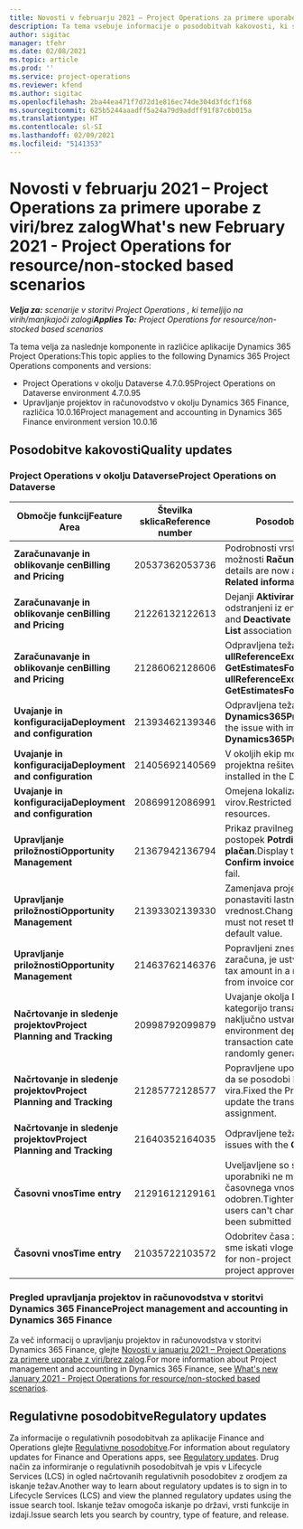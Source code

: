 ```yaml
---
title: Novosti v februarju 2021 – Project Operations za primere uporabe z viri/brez zalog
description: Ta tema vsebuje informacije o posodobitvah kakovosti, ki so na voljo v februarski izdaji (2021) aplikacije Project Operations za primere uporabe z viri/brez zalog.
author: sigitac
manager: tfehr
ms.date: 02/08/2021
ms.topic: article
ms.prod: ''
ms.service: project-operations
ms.reviewer: kfend
ms.author: sigitac
ms.openlocfilehash: 2ba44ea471f7d72d1e816ec74de304d3fdcf1f68
ms.sourcegitcommit: 625b5244aaadff5a24a79d9addff91f87c6b015a
ms.translationtype: HT
ms.contentlocale: sl-SI
ms.lasthandoff: 02/09/2021
ms.locfileid: "5141353"
---
```

# <a name="whats-new-february-2021---project-operations-for-resourcenon-stocked-based-scenarios"></a><span data-ttu-id="21f67-103">Novosti v februarju 2021 – Project Operations za primere uporabe z viri/brez zalog</span><span class="sxs-lookup"><span data-stu-id="21f67-103">What's new February 2021 - Project Operations for resource/non-stocked based scenarios</span></span>

<span data-ttu-id="21f67-104">_**Velja za:** scenarije v storitvi Project Operations , ki temeljijo na virih/manjkajoči zalogi_</span><span class="sxs-lookup"><span data-stu-id="21f67-104">_**Applies To:** Project Operations for resource/non-stocked based scenarios_</span></span>

<span data-ttu-id="21f67-105">Ta tema velja za naslednje komponente in različice aplikacije Dynamics 365 Project Operations:</span><span class="sxs-lookup"><span data-stu-id="21f67-105">This topic applies to the following Dynamics 365 Project Operations components and versions:</span></span>

- <span data-ttu-id="21f67-106">Project Operations v okolju Dataverse 4.7.0.95</span><span class="sxs-lookup"><span data-stu-id="21f67-106">Project Operations on Dataverse environment 4.7.0.95</span></span>
- <span data-ttu-id="21f67-107">Upravljanje projektov in računovodstvo v okolju Dynamics 365 Finance, različica 10.0.16</span><span class="sxs-lookup"><span data-stu-id="21f67-107">Project management and accounting in Dynamics 365 Finance environment version 10.0.16</span></span> 

## <a name="quality-updates"></a><span data-ttu-id="21f67-108">Posodobitve kakovosti</span><span class="sxs-lookup"><span data-stu-id="21f67-108">Quality updates</span></span>

### <a name="project-operations-on-dataverse"></a><span data-ttu-id="21f67-109">Project Operations v okolju Dataverse</span><span class="sxs-lookup"><span data-stu-id="21f67-109">Project Operations on Dataverse</span></span>

| <span data-ttu-id="21f67-110">**Območje funkcij**</span><span class="sxs-lookup"><span data-stu-id="21f67-110">**Feature Area**</span></span> | <span data-ttu-id="21f67-111">**Številka sklica**</span><span class="sxs-lookup"><span data-stu-id="21f67-111">**Reference number**</span></span> | <span data-ttu-id="21f67-112">**Posodobitev kakovosti**</span><span class="sxs-lookup"><span data-stu-id="21f67-112">**Quality update**</span></span> |
| --- | --- | --- |
| <span data-ttu-id="21f67-113">**Zaračunavanje in oblikovanje cen**</span><span class="sxs-lookup"><span data-stu-id="21f67-113">**Billing and Pricing**</span></span> | <span data-ttu-id="21f67-114">2053736</span><span class="sxs-lookup"><span data-stu-id="21f67-114">2053736</span></span> | <span data-ttu-id="21f67-115">Podrobnosti vrstice računa so zdaj dostopne prek možnosti **Račun** > **Sorodne informacije**.</span><span class="sxs-lookup"><span data-stu-id="21f67-115">Invoice line details are now accessible by going to **Invoice** > **Related information**.</span></span> |
| <span data-ttu-id="21f67-116">**Zaračunavanje in oblikovanje cen**</span><span class="sxs-lookup"><span data-stu-id="21f67-116">**Billing and Pricing**</span></span> | <span data-ttu-id="21f67-117">2122613</span><span class="sxs-lookup"><span data-stu-id="21f67-117">2122613</span></span> | <span data-ttu-id="21f67-118">Dejanji **Aktiviranje** in **Deaktiviranje** sta bili odstranjeni iz entitet povezav **Cenik**.</span><span class="sxs-lookup"><span data-stu-id="21f67-118">The **Activate** and **Deactivate** actions were removed from the **Price List** association entities.</span></span> |
| <span data-ttu-id="21f67-119">**Zaračunavanje in oblikovanje cen**</span><span class="sxs-lookup"><span data-stu-id="21f67-119">**Billing and Pricing**</span></span> | <span data-ttu-id="21f67-120">2128606</span><span class="sxs-lookup"><span data-stu-id="21f67-120">2128606</span></span> | <span data-ttu-id="21f67-121">Odpravljena težava z možnostjo **ullReferenceException** v vtičniku **GetEstimatesForProject**.</span><span class="sxs-lookup"><span data-stu-id="21f67-121">Resolved the issue with **ullReferenceException** in the **GetEstimatesForProject** plug-in.</span></span> |
| <span data-ttu-id="21f67-122">**Uvajanje in konfiguracija**</span><span class="sxs-lookup"><span data-stu-id="21f67-122">**Deployment and configuration**</span></span> | <span data-ttu-id="21f67-123">2139346</span><span class="sxs-lookup"><span data-stu-id="21f67-123">2139346</span></span> | <span data-ttu-id="21f67-124">Odpravljena težava z uvozom neupravljane rešitve **Dynamics365ProjectOperationsDualWrite**.</span><span class="sxs-lookup"><span data-stu-id="21f67-124">Resolved the issue with importing unmanaged **Dynamics365ProjectOperationsDualWrite** solution.</span></span> |
| <span data-ttu-id="21f67-125">**Uvajanje in konfiguracija**</span><span class="sxs-lookup"><span data-stu-id="21f67-125">**Deployment and configuration**</span></span> | <span data-ttu-id="21f67-126">2140569</span><span class="sxs-lookup"><span data-stu-id="21f67-126">2140569</span></span> | <span data-ttu-id="21f67-127">V okoljih ekip mora Dataverse ne sme biti nameščena projektna rešitev.</span><span class="sxs-lookup"><span data-stu-id="21f67-127">Project solution must not be installed in the Dataverse Teams environments.</span></span> |
| <span data-ttu-id="21f67-128">**Uvajanje in konfiguracija**</span><span class="sxs-lookup"><span data-stu-id="21f67-128">**Deployment and configuration**</span></span> | <span data-ttu-id="21f67-129">2086991</span><span class="sxs-lookup"><span data-stu-id="21f67-129">2086991</span></span> | <span data-ttu-id="21f67-130">Omejena lokalizacija prilagajanja spletnih virov.</span><span class="sxs-lookup"><span data-stu-id="21f67-130">Restricted customizing localization of web resources.</span></span> |
| <span data-ttu-id="21f67-131">**Upravljanje priložnosti**</span><span class="sxs-lookup"><span data-stu-id="21f67-131">**Opportunity Management**</span></span> | <span data-ttu-id="21f67-132">2136794</span><span class="sxs-lookup"><span data-stu-id="21f67-132">2136794</span></span> | <span data-ttu-id="21f67-133">Prikaz pravilnega sporočila o napaki, ko ne uspe postopek **Potrdi račun** ali **Označi račun kot plačan**.</span><span class="sxs-lookup"><span data-stu-id="21f67-133">Display the correct error message when the **Confirm invoice** or **Mark invoice as paid** processes fail.</span></span> |
| <span data-ttu-id="21f67-134">**Upravljanje priložnosti**</span><span class="sxs-lookup"><span data-stu-id="21f67-134">**Opportunity Management**</span></span> | <span data-ttu-id="21f67-135">2139330</span><span class="sxs-lookup"><span data-stu-id="21f67-135">2139330</span></span> | <span data-ttu-id="21f67-136">Zamenjava projektnega vodje na projektu ne sme ponastaviti lastniško podjetje nazaj na privzeto vrednost.</span><span class="sxs-lookup"><span data-stu-id="21f67-136">Changing the Project manager on a project must not reset the owning company back to the default value.</span></span> |
| <span data-ttu-id="21f67-137">**Upravljanje priložnosti**</span><span class="sxs-lookup"><span data-stu-id="21f67-137">**Opportunity Management**</span></span> | <span data-ttu-id="21f67-138">2146376</span><span class="sxs-lookup"><span data-stu-id="21f67-138">2146376</span></span> | <span data-ttu-id="21f67-139">Popravljeni znesek davka v dejanskem delu, ki se ne zaračuna, je ustvarjen iz potrditve računa.</span><span class="sxs-lookup"><span data-stu-id="21f67-139">Corrected tax amount in a non-chargeable actual is created from invoice confirmation.</span></span> |
| <span data-ttu-id="21f67-140">**Načrtovanje in sledenje projektov**</span><span class="sxs-lookup"><span data-stu-id="21f67-140">**Project Planning and Tracking**</span></span> | <span data-ttu-id="21f67-141">2099879</span><span class="sxs-lookup"><span data-stu-id="21f67-141">2099879</span></span> | <span data-ttu-id="21f67-142">Uvajanje okolja Dataverse mora ustvariti privzeto kategorijo transakcije s statičnim ID-jem in ne naključno ustvariti ene na okolje.</span><span class="sxs-lookup"><span data-stu-id="21f67-142">The Dataverse environment deployment must create a default transaction category with a static ID and not randomly generate one per environment.</span></span> |
| <span data-ttu-id="21f67-143">**Načrtovanje in sledenje projektov**</span><span class="sxs-lookup"><span data-stu-id="21f67-143">**Project Planning and Tracking**</span></span> | <span data-ttu-id="21f67-144">2128577</span><span class="sxs-lookup"><span data-stu-id="21f67-144">2128577</span></span> | <span data-ttu-id="21f67-145">Popravljene uporabniške pravice za Project Service, da se posodobi kategorija transakcije na dodelitvi vira.</span><span class="sxs-lookup"><span data-stu-id="21f67-145">Fixed the Project service user privileges to update the transaction category on a resource assignment.</span></span> |
| <span data-ttu-id="21f67-146">**Načrtovanje in sledenje projektov**</span><span class="sxs-lookup"><span data-stu-id="21f67-146">**Project Planning and Tracking**</span></span> | <span data-ttu-id="21f67-147">2164035</span><span class="sxs-lookup"><span data-stu-id="21f67-147">2164035</span></span> | <span data-ttu-id="21f67-148">Odpravljene težave s funkcijo **Kopiraj projekt**.</span><span class="sxs-lookup"><span data-stu-id="21f67-148">Fixed issues with the **Copy Project** function.</span></span> |
| <span data-ttu-id="21f67-149">**Časovni vnos**</span><span class="sxs-lookup"><span data-stu-id="21f67-149">**Time entry**</span></span> | <span data-ttu-id="21f67-150">2129161</span><span class="sxs-lookup"><span data-stu-id="21f67-150">2129161</span></span> | <span data-ttu-id="21f67-151">Uveljavljene so strožje omejitve, da se zagotovi, da uporabniki ne morejo spreminjati in posodabljati časovnega vnosa, ki je bil predložen ali odobren.</span><span class="sxs-lookup"><span data-stu-id="21f67-151">Tighter restrictions are applied to ensure users can't change and update a time entry that has been submitted or approved.</span></span> |
| <span data-ttu-id="21f67-152">**Časovni vnos**</span><span class="sxs-lookup"><span data-stu-id="21f67-152">**Time entry**</span></span> | <span data-ttu-id="21f67-153">2103572</span><span class="sxs-lookup"><span data-stu-id="21f67-153">2103572</span></span> | <span data-ttu-id="21f67-154">Odobritev časa za neprojektne časovne vnose ne sme iskati vloge odobritelja projekta.</span><span class="sxs-lookup"><span data-stu-id="21f67-154">Time approval for non-project time entries must not be looking for project approver role.</span></span> |

### <a name="project-management-and-accounting-in-dynamics-365-finance"></a><span data-ttu-id="21f67-155">Pregled upravljanja projektov in računovodstva v storitvi Dynamics 365 Finance</span><span class="sxs-lookup"><span data-stu-id="21f67-155">Project management and accounting in Dynamics 365 Finance</span></span> 

<span data-ttu-id="21f67-156">Za več informacij o upravljanju projektov in računovodstva v storitvi Dynamics 365 Finance, glejte [Novosti v januarju 2021 – Project Operations za primere uporabe z viri/brez zalog](whats-new-jan-2021-resource-based.md).</span><span class="sxs-lookup"><span data-stu-id="21f67-156">For more information about Project management and accounting in Dynamics 365 Finance, see [What's new January 2021 - Project Operations for resource/non-stocked based scenarios](whats-new-jan-2021-resource-based.md).</span></span>


## <a name="regulatory-updates"></a><span data-ttu-id="21f67-157">Regulativne posodobitve</span><span class="sxs-lookup"><span data-stu-id="21f67-157">Regulatory updates</span></span>

<span data-ttu-id="21f67-158">Za informacije o regulativnih posodobitvah za aplikacije Finance and Operations glejte [Regulativne posodobitve](https://docs.microsoft.com/dynamics365/finance/localizations/regulatory-updates).</span><span class="sxs-lookup"><span data-stu-id="21f67-158">For information about regulatory updates for Finance and Operations apps, see [Regulatory updates](https://docs.microsoft.com/dynamics365/finance/localizations/regulatory-updates).</span></span> <span data-ttu-id="21f67-159">Drug način za informiranje o regulativnih posodobitvah je vpis v Lifecycle Services (LCS) in ogled načrtovanih regulativnih posodobitev z orodjem za iskanje težav.</span><span class="sxs-lookup"><span data-stu-id="21f67-159">Another way to learn about regulatory updates is to sign in to Lifecycle Services (LCS) and view the planned regulatory updates using the issue search tool.</span></span> <span data-ttu-id="21f67-160">Iskanje težav omogoča iskanje po državi, vrsti funkcije in izdaji.</span><span class="sxs-lookup"><span data-stu-id="21f67-160">Issue search lets you search by country, type of feature, and release.</span></span>
